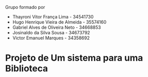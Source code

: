 Grupo formado por
- Thayroni Vitor França Lima - 34541730
- Hugo Henrique Vieira de Almeida - 35574160
- Gabriel Alves de Oliveira Neto - 34668853
- Josinaldo da Silva Sousa - 34673792
- Victor Emanuel Marques - 34358692

# Projeto de Um sistema para uma Biblioteca
